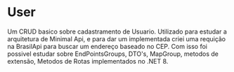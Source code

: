 # User

Um CRUD basico sobre cadastramento de Usuario. Utilizado para estudar a arquitetura de Minimal Api, e para dar um implementada criei uma requição na BrasilApi para buscar um endereço baseado no CEP. Com isso foi possivel estudar sobre EndPointsGroups, DTO's, MapGroup, metodos de extensão, Metodos de Rotas implementados no .NET 8.
